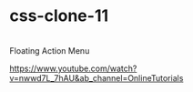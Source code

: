 # css-clone-11
<br/>
Floating Action Menu

https://www.youtube.com/watch?v=nwwd7L_7hAU&ab_channel=OnlineTutorials
